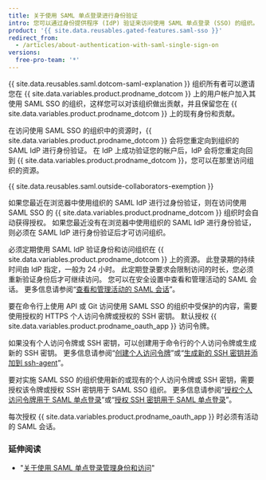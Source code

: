 ```yaml
---
title: 关于使用 SAML 单点登录进行身份验证
intro: 您可以通过身份提供程序 (IdP) 验证来访问使用 SAML 单点登录 (SSO) 的组织。 要在组织实施 SAML SSO 时使用命令行上的 API 或 Git 进行身份验证，您必须授权个人访问令牌或 SSH 密钥。
product: '{{ site.data.reusables.gated-features.saml-sso }}'
redirect_from:
  - /articles/about-authentication-with-saml-single-sign-on
versions:
  free-pro-team: '*'
---
```


{{ site.data.reusables.saml.dotcom-saml-explanation }} 组织所有者可以邀请您在 {{ site.data.variables.product.prodname_dotcom }} 上的用户帐户加入其使用 SAML SSO 的组织，这样您可以对该组织做出贡献，并且保留您在 {{ site.data.variables.product.prodname_dotcom }} 上的现有身份和贡献。

在访问使用 SAML SSO 的组织中的资源时，{{ site.data.variables.product.prodname_dotcom }} 会将您重定向到组织的 SAML IdP 进行身份验证。 在 IdP 上成功验证您的帐户后，IdP 会将您重定向回到 {{ site.data.variables.product.prodname_dotcom }}，您可以在那里访问组织的资源。

{{ site.data.reusables.saml.outside-collaborators-exemption }}

如果您最近在浏览器中使用组织的 SAML IdP 进行过身份验证，则在访问使用 SAML SSO 的 {{ site.data.variables.product.prodname_dotcom }} 组织时会自动获得授权。 如果您最近没有在浏览器中使用组织的 SAML IdP 进行身份验证，则必须在 SAML IdP 进行身份验证后才可访问组织。

必须定期使用 SAML IdP 验证身份和访问组织在 {{ site.data.variables.product.prodname_dotcom }} 上的资源。 此登录期的持续时间由 IdP 指定，一般为 24 小时。 此定期登录要求会限制访问的时长，您必须重新验证身份后才可继续访问。 您可以在安全设置中查看和管理活动的 SAML 会话。 更多信息请参阅“[查看和管理活动的 SAML 会话](/articles/viewing-and-managing-your-active-saml-sessions)”。

要在命令行上使用 API 或 Git 访问使用 SAML SSO 的组织中受保护的内容，需要使用授权的 HTTPS 个人访问令牌或授权的 SSH 密钥。 默认授权 {{ site.data.variables.product.prodname_oauth_app }} 访问令牌。

如果没有个人访问令牌或 SSH 密钥，可以创建用于命令行的个人访问令牌或生成新的 SSH 密钥。 更多信息请参阅“[创建个人访问令牌](/github/authenticating-to-github/creating-a-personal-access-token)”或“[生成新的 SSH 密钥并添加到 ssh-agent](/articles/generating-a-new-ssh-key-and-adding-it-to-the-ssh-agent)”。

要对实施 SAML SSO 的组织使用新的或现有的个人访问令牌或 SSH 密钥，需要授权该令牌或授权 SSH 密钥用于 SAML SSO 组织。 更多信息请参阅“[授权个人访问令牌用于 SAML 单点登录](/articles/authorizing-a-personal-access-token-for-use-with-saml-single-sign-on)”或“[授权 SSH 密钥用于 SAML 单点登录](/articles/authorizing-an-ssh-key-for-use-with-saml-single-sign-on)”。

每次授权 {{ site.data.variables.product.prodname_oauth_app }} 时必须有活动的 SAML 会话。

### 延伸阅读

- "[关于使用 SAML 单点登录管理身份和访问](/github/setting-up-and-managing-organizations-and-teams/about-identity-and-access-management-with-saml-single-sign-on)"

